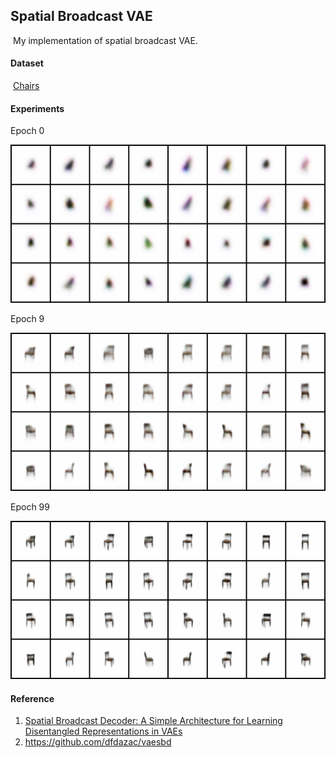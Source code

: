 ## Spatial Broadcast VAE

​	My implementation of spatial broadcast VAE.



#### Dataset

​	[Chairs](https://www.di.ens.fr/willow/research/seeing3Dchairs/)



#### Experiments

Epoch 0

![Epoch0](.\figures\Epoch0.png)

Epoch 9

![Epoch 9](.\figures\Epoch9.png)

Epoch 99

![Epoch 99](.\figures\Epoch99.png)

#### Reference

1. [Spatial Broadcast Decoder: A Simple Architecture for Learning Disentangled Representations in VAEs](https://arxiv.org/pdf/1901.07017.pdf)
2. https://github.com/dfdazac/vaesbd
